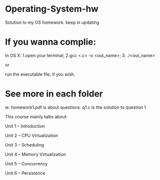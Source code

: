 # Operating-System-hw
Solution to my OS homework. keep in updating

# If you wanna complie:

In OS X: 1.open your terminal;    2.gcc <.c> -o <out_name>;   3. ./<out_name>

or

run the executable file, if you wish.

# See more in each folder

ie. homework1.pdf is about questions.
q1.c is the solution to question 1

This course mainly talks about:

Unit 1 – Introduction

Unit 2 – CPU Virtualization

Unit 3 – Scheduling

Unit 4 – Memory Virtualization

Unit 5 – Concurrency

Unit 6 – Persistence



